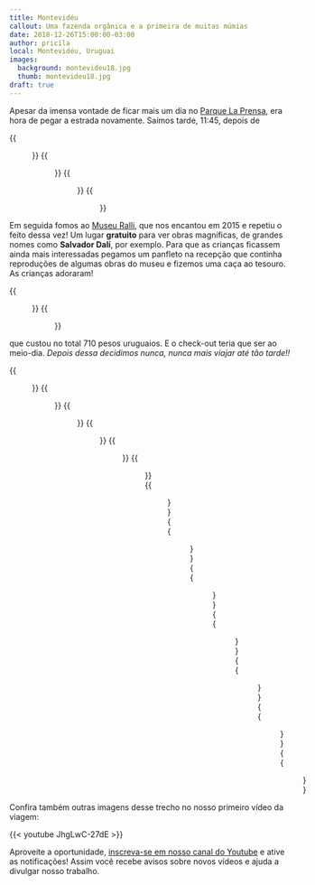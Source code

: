 ```yaml
---
title: Montevidéu
callout: Uma fazenda orgânica e a primeira de muitas múmias
date: 2018-12-26T15:00:00-03:00
author: pricila
local: Montevidéu, Uruguai
images:
  background: montevideu18.jpg
  thumb: montevideu18.jpg
draft: true
---
```


Apesar da imensa vontade de ficar mais um dia no [Parque La Prensa](../parque-la-prensa/), era hora de pegar a estrada novamente. Saímos tarde, 11:45, depois de  

<div class="clearfix">
{{<figure "montevideu01.jpg" "Tomates fresquinhos que ganhamos do dono da fazenda" "float-left">}}
{{<figure "montevideu02.jpg" "Aprendendo que as frutas nascem das árvores" "float-right">}}
{{<figure "montevideu03.jpg" "Um passeio pela fazenda e sua diversidade de plantas" "float-left">}}
{{<figure "montevideu04.jpg" "Tomates aprovados!" "float-right">}}
</div>

Em seguida fomos ao [Museu Ralli](http://www.museoralli.com.uy/web/index.html), que nos encantou em 2015 e repetiu o feito dessa vez! Um lugar **gratuito** para ver obras magníficas, de grandes nomes como **Salvador Dalí**, por exemplo. Para que as crianças ficassem ainda mais interessadas pegamos um panfleto na recepção que continha reproduções de algumas obras do museu e fizemos uma caça ao tesouro. As crianças adoraram!



<div class="clearfix">
{{<figure "montevideu05.jpg" "Visita ao mausoléu do General Artigas" "float-left" "600px" >}}
{{<figure "montevideu06.jpg" "Ciudad Vieja, passeio obrigatório" "float-right" "600px" >}}
</div>

que custou no total 710 pesos uruguaios. E o check-out teria que ser ao meio-dia. *Depois dessa decidimos nunca, nunca mais viajar até tão tarde!!*

<div class="clearfix">
{{<figure "montevideu07.jpg" "Algumas reproduções de arte indígena" "float-left">}}
{{<figure "montevideu08.jpg" "Exposição temporária sobre os 100 anos do comunismo" "float-right">}}
{{<figure "montevideu11.jpg" "Comemoração da chegada do homem à Lua" "float-left">}}
{{<figure "montevideu12.jpg" "Reprodução da cultura cristã antiga" "float-right" >}}
{{<figure "montevideu13.jpg" "Na sala da múmia" "float-left">}}
{{<figure "montevideu14.jpg" "A grande estrela do museu!" "float-right">}}
{{<figure "montevideu16.jpg" "Mais sobre a cultura egípcia" "float-left">}}
{{<figure "montevideu17.jpg" "Lugar de criança é no museu sim!" "float-right">}}
{{<figure "montevideu18.jpg" "Mesmo sendo reprodução, impressiona!" "float-left">}}
{{<figure "montevideu19.jpg" "Maquete das pirâmidas maias" "float-right">}}
{{<figure "montevideu20.jpg" "E réplica do calendário maia" "float-left">}}
{{<figure "montevideu21.jpg" "Foto obrigatória no letreiro" "float-right">}}
{{<figure "montevideu22.jpg" "Visão geral da capital uruguaia" "float-center">}}
</div>

Confira também outras imagens desse trecho no nosso primeiro vídeo da viagem:

{{< youtube JhgLwC-27dE >}}

Aproveite a oportunidade, [inscreva-se em nosso canal do Youtube](https://www.youtube.com/6overlanders?sub_confirmation=1) e ative as notificações! Assim você recebe avisos sobre novos vídeos e ajuda a divulgar nosso trabalho.